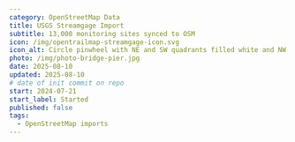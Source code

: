 ```yaml
---
category: OpenStreetMap Data
title: USGS Streamgage Import
subtitle: 13,000 monitoring sites synced to OSM
icon: /img/opentrailmap-streamgage-icon.svg
icon_alt: Circle pinwheel with NE and SW quadrants filled white and NW and NW quadrants black. 
photo: /img/photo-bridge-pier.jpg
date: 2025-08-10
updated: 2025-08-10
# date of init commit on repo
start: 2024-07-21
start_label: Started
published: false
tags:
  - OpenStreetMap imports
---
```

